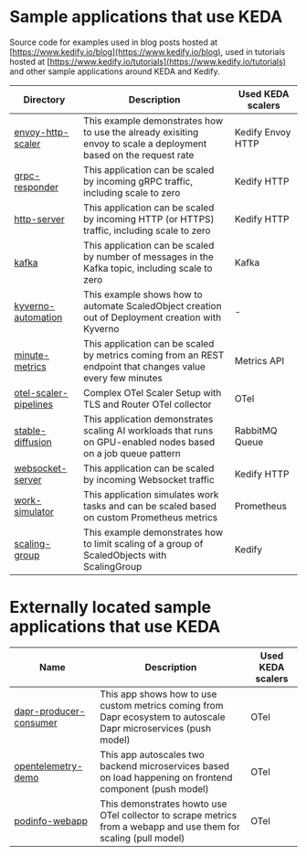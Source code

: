 # Sample applications that use KEDA
Source code for examples used in blog posts hosted at [https://www.kedify.io/blog](https://www.kedify.io/blog), used in tutorials hosted at [https://www.kedify.io/tutorials](https://www.kedify.io/tutorials) and other sample applications around KEDA and Kedify.

| Directory                                  | Description                          | Used KEDA scalers                   |
| ------------------------------------------ | ------------------------------------ | ----------------------------------- |
| [envoy-http-scaler](./envoy-http-scaler)   | This example demonstrates how to use the already exisiting envoy to scale a deployment based on the request rate  | Kedify Envoy HTTP |
| [grpc-responder](./grpc-responder)         | This application can be scaled by incoming gRPC traffic, including scale to zero  | Kedify HTTP |
| [http-server](./http-server)               | This application can be scaled by incoming HTTP (or HTTPS) traffic, including scale to zero  | Kedify HTTP |
| [kafka](./kafka)                           | This application can be scaled by number of messages in the Kafka topic, including scale to zero  | Kafka |
| [kyverno-automation](./kyverno-automation) | This example shows how to automate ScaledObject creation out of Deployment creation with Kyverno | - |
| [minute-metrics](./minute-metrics)         | This application can be scaled by metrics coming from an REST endpoint that changes value every few minutes  | Metrics API |
| [otel-scaler-pipelines](./otel-scaler-pipelines) | Complex OTel Scaler Setup with TLS and Router OTel collector | OTel |
| [stable-diffusion](./stable-diffusion)     | This application demonstrates scaling AI workloads that runs on GPU-enabled nodes based on a job queue pattern | RabbitMQ Queue |
| [websocket-server](./websocket-server)     | This application can be scaled by incoming Websocket traffic | Kedify HTTP |
| [work-simulator](./work-simulator)         | This application simulates work tasks and can be scaled based on custom Prometheus metrics | Prometheus |
| [scaling-group](./scaling-group)           | This example demonstrates how to limit scaling of a group of ScaledObjects with ScalingGroup | Kedify |


# Externally located sample applications that use KEDA
| Name                              | Description                          | Used KEDA scalers                   |
| -------------------------------------- | ------------------------------------ | ----------------------------------- |
| [dapr-producer-consumer][1]            | This app shows how to use custom metrics coming from Dapr ecosystem to autoscale Dapr microservices (push model) | OTel |
| [opentelemetry-demo][2]                | This app autoscales two backend microservices based on load happening on frontend component (push model) | OTel |
| [podinfo-webapp][3]                    | This demonstrates howto use OTel collector to scrape metrics from a webapp and use them for scaling (pull model) | OTel |

[1]: https://github.com/kedify/otel-add-on/tree/main/examples/dapr
[2]: https://github.com/kedify/otel-add-on/tree/main/examples/metric-push
[3]: https://github.com/kedify/otel-add-on/tree/main/examples/metric-pull

